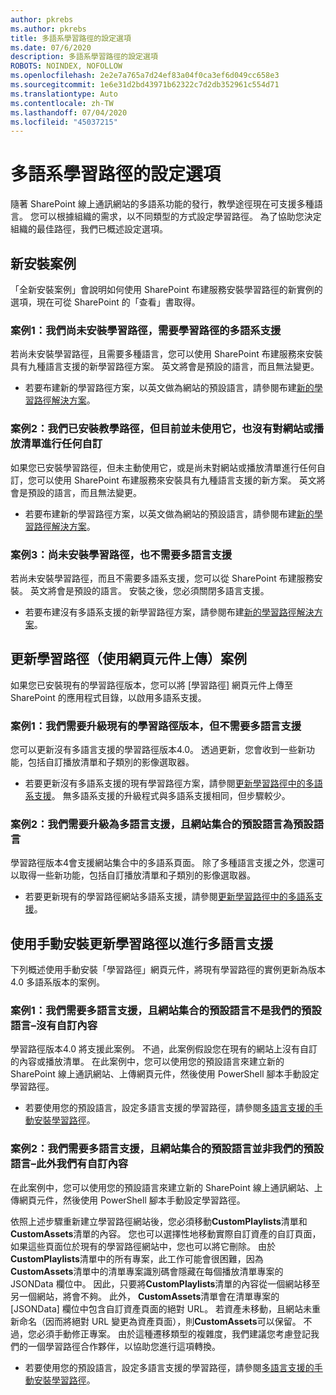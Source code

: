 ```yaml
---
author: pkrebs
ms.author: pkrebs
title: 多語系學習路徑的設定選項
ms.date: 07/6/2020
description: 多語系學習路徑的設定選項
ROBOTS: NOINDEX, NOFOLLOW
ms.openlocfilehash: 2e2e7a765a7d24ef83a04f0ca3ef6d049cc658e3
ms.sourcegitcommit: 1e6e31d2bd43971b62322c7d2db352961c554d71
ms.translationtype: Auto
ms.contentlocale: zh-TW
ms.lasthandoff: 07/04/2020
ms.locfileid: "45037215"
---
```

# <a name="setup-options-for-multilingual-learning-pathways"></a>多語系學習路徑的設定選項
隨著 SharePoint 線上通訊網站的多語系功能的發行，教學途徑現在可支援多種語言。 您可以根據組織的需求，以不同類型的方式設定學習路徑。 為了協助您決定組織的最佳路徑，我們已概述設定選項。 

## <a name="new-install-scenarios"></a>新安裝案例
「全新安裝案例」會說明如何使用 SharePoint 布建服務安裝學習路徑的新實例的選項，現在可從 SharePoint 的「查看」書取得。

### <a name="scenario-1-we-have-not-installed-learning-pathways-and-need-learning-pathways-multilingual-support"></a>案例1：我們尚未安裝學習路徑，需要學習路徑的多語系支援 
若尚未安裝學習路徑，且需要多種語言，您可以使用 SharePoint 布建服務來安裝具有九種語言支援的新學習路徑方案。 英文將會是預設的語言，而且無法變更。 
- 若要布建新的學習路徑方案，以英文做為網站的預設語言，請參閱布建[新的學習路徑解決方案](custom_provision_ml.md)。

### <a name="scenario-2-we-installed-learning-pathways-but-arent-currently-using-it-andor-havent-made-any-customization-to-the-site-or-playlists"></a>案例2：我們已安裝教學路徑，但目前並未使用它，也沒有對網站或播放清單進行任何自訂 
如果您已安裝學習路徑，但未主動使用它，或是尚未對網站或播放清單進行任何自訂，您可以使用 SharePoint 布建服務來安裝具有九種語言支援的新方案。 英文將會是預設的語言，而且無法變更。 
- 若要布建新的學習路徑方案，以英文做為網站的預設語言，請參閱布建[新的學習路徑解決方案](custom_provision_ml.md)。

### <a name="scenario-3-we-havent-installed-learning-pathways-and-dont-need-multilingual-support"></a>案例3：尚未安裝學習路徑，也不需要多語言支援 
若尚未安裝學習路徑，而且不需要多語系支援，您可以從 SharePoint 布建服務安裝。 英文將會是預設的語言。 安裝之後，您必須關閉多語言支援。 
- 若要布建沒有多語系支援的新學習路徑方案，請參閱布建[新的學習路徑解決方案](custom_provision_ml.md)。

## <a name="update-learning-pathways-with-a-web-part-upload-scenarios"></a>更新學習路徑（使用網頁元件上傳）案例
如果您已安裝現有的學習路徑版本，您可以將 [學習路徑] 網頁元件上傳至 SharePoint 的應用程式目錄，以啟用多語系支援。 

### <a name="scenario-1-we-need-to-upgrade-an-existing-version-of-learning-pathways-but-dont-need-multilingual-support"></a>案例1：我們需要升級現有的學習路徑版本，但不需要多語言支援
您可以更新沒有多語言支援的學習路徑版本4.0。 透過更新，您會收到一些新功能，包括自訂播放清單和子類別的影像選取器。 

- 若要更新沒有多語系支援的現有學習路徑方案，請參閱[更新學習路徑中的多語系支援](custom_update_ml.md)。 無多語系支援的升級程式與多語系支援相同，但步驟較少。 

### <a name="scenario-2-we-need-to-upgrade-to-multilingual-support-and-the-default-language-of-the-site-collection-is-our-default-language"></a>案例2：我們需要升級為多語言支援，且網站集合的預設語言為預設語言
學習路徑版本4會支援網站集合中的多語系頁面。 除了多種語言支援之外，您還可以取得一些新功能，包括自訂播放清單和子類別的影像選取器。 
- 若要更新現有的學習路徑網站多語系支援，請參閱[更新學習路徑中的多語系支援](custom_update_ml.md)。 

## <a name="update-learning-pathways-for-multilingual-support-with-manual-install"></a>使用手動安裝更新學習路徑以進行多語言支援 
下列概述使用手動安裝「學習路徑」網頁元件，將現有學習路徑的實例更新為版本4.0 多語系版本的案例。 

### <a name="scenario-1-we-need-multilingual-support-and-the-default-language-of-the-site-collection-is-not-our-default-language--no-custom-content"></a>案例1：我們需要多語言支援，且網站集合的預設語言不是我們的預設語言–沒有自訂內容 
學習路徑版本4.0 將支援此案例。 不過，此案例假設您在現有的網站上沒有自訂的內容或播放清單。 在此案例中，您可以使用您的預設語言來建立新的 SharePoint 線上通訊網站、上傳網頁元件，然後使用 PowerShell 腳本手動設定學習路徑。 
- 若要使用您的預設語言，設定多語言支援的學習路徑，請參閱[多語言支援的手動安裝學習路徑](custom_manualsetup_ml.md)。

### <a name="scenario-2-we-need-multilingual-support-and-the-default-language-of-the-site-collection-is-not-our-default-language--plus-we-have-custom-content"></a>案例2：我們需要多語言支援，且網站集合的預設語言並非我們的預設語言–此外我們有自訂內容 
在此案例中，您可以使用您的預設語言來建立新的 SharePoint 線上通訊網站、上傳網頁元件，然後使用 PowerShell 腳本手動設定學習路徑。 

依照上述步驟重新建立學習路徑網站後，您必須移動**CustomPlaylists**清單和**CustomAssets**清單的內容。 您也可以選擇性地移動實際自訂資產的自訂頁面，如果這些頁面位於現有的學習路徑網站中，您也可以將它刪除。 由於**CustomPlaylists**清單中的所有專案，此工作可能會很困難，因為**CustomAssets**清單中的清單專案識別碼會隱藏在每個播放清單專案的 JSONData 欄位中。 因此，只要將**CustomPlaylists**清單的內容從一個網站移至另一個網站，將會不夠。 此外， **CustomAssets**清單會在清單專案的 [JSONData] 欄位中包含自訂資產頁面的絕對 URL。 若資產未移動，且網站未重新命名（因而將絕對 URL 變更為資產頁面），則**CustomAssets**可以保留。 不過，您必須手動修正專案。 由於這種遷移類型的複雜度，我們建議您考慮登記我們的一個學習路徑合作夥伴，以協助您進行這項轉換。
- 若要使用您的預設語言，設定多語言支援的學習路徑，請參閱[多語言支援的手動安裝學習路徑](custom_manualsetup_ml.md)。

